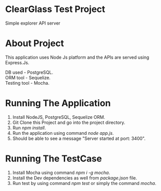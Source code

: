 # ClearGlass Test Project

Simple explorer API server

# About Project
This application uses Node Js platform and the APIs are served using Express.Js.

DB used - PostgreSQL.\
ORM tool - Sequelize.\
Testing tool - Mocha.

# Running The Application
1. Install NodeJS, PostgreSQL, Sequelize ORM.
2. Git Clone this Project and go into the project directory.
3. Run _npm install_.
4. Run the application using command _node app.js_.
5. Should be able to see a message "Server started at port: 3400".

# Running The TestCase
1. Install Mocha using command _npm i -g mocha_.
2. Install the Dev dependencies as well from _package.json_ file.
3. Run test by using command _npm test_ or simply the command *mocha*.
